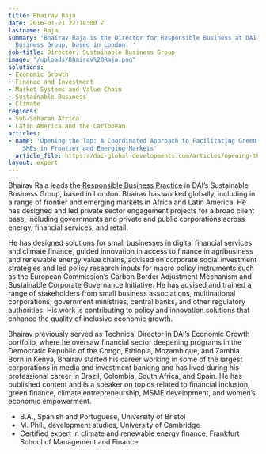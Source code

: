 ```yaml
---
title: Bhairav Raja
date: 2016-01-21 22:18:00 Z
lastname: Raja
summary: 'Bhairav Raja is the Director for Responsible Business at DAI’s Sustainable
  Business Group, based in London. '
job-title: Director, Sustainable Business Group
image: "/uploads/Bhairav%20Raja.png"
solutions:
- Economic Growth
- Finance and Investment
- Market Systems and Value Chain
- Sustainable Business
- Climate
regions:
- Sub-Saharan Africa
- Latin America and the Caribbean
articles:
- name: 'Opening the Tap: A Coordinated Approach to Facilitating Green Finance for
    SMEs in Frontier and Emerging Markets'
  article_file: https://dai-global-developments.com/articles/opening-the-tap-a-coordinated-approach-to-facilitating-green-finance-for-smes-in-frontier-and-emerging-markets
layout: expert
---
```


Bhairav Raja leads the [Responsible Business Practice](https://www.dai.com/our-work/solutions/sustainable/responsible-business) in DAI’s Sustainable Business Group, based in London. Bhairav has worked globally, including in a range of frontier and emerging markets in Africa and Latin America. He has designed and led private sector engagement projects for a broad client base, including governments and private and public corporations across energy, financial services, and retail.

He has designed solutions for small businesses in digital financial services and climate finance, guided innovation in access to finance in agribusiness and renewable energy value chains, advised on corporate social investment strategies and led policy research inputs for macro policy instruments such as the European Commission’s Carbon Border Adjustment Mechanism and Sustainable Corporate Governance Initiative. He has advised and trained a range of stakeholders from small business associations, multinational corporations, government ministries, central banks, and other regulatory authorities. His work is contributing to policy and innovation solutions that enhance the quality of inclusive economic growth.

Bhairav previously served as Technical Director in DAI’s Economic Growth portfolio, where he oversaw financial sector deepening programs in the Democratic Republic of the Congo, Ethiopia, Mozambique, and Zambia.
Born in Kenya, Bhairav started his career working in some of the largest corporations in media and investment banking and has lived during his professional career in Brazil, Colombia, South Africa, and Spain. He has published content and is a speaker on topics related to financial inclusion, green finance, climate entrepreneurship, MSME development, and women’s economic empowerment.

* B.A., Spanish and Portuguese, University of Bristol
* M. Phil., development studies, University of Cambridge
* Certified expert in climate and renewable energy finance, Frankfurt School of Management and Finance